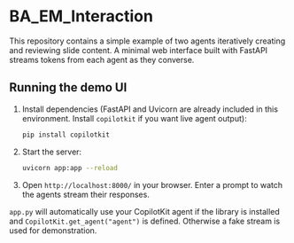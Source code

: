 # BA_EM_Interaction

This repository contains a simple example of two agents iteratively creating and reviewing slide content. A minimal web interface built with FastAPI streams tokens from each agent as they converse.

## Running the demo UI

1. Install dependencies (FastAPI and Uvicorn are already included in this environment. Install `copilotkit` if you want live agent output):
   ```bash
   pip install copilotkit
   ```
2. Start the server:
   ```bash
   uvicorn app:app --reload
   ```
3. Open `http://localhost:8000/` in your browser. Enter a prompt to watch the agents stream their responses.

`app.py` will automatically use your CopilotKit agent if the library is installed and `CopilotKit.get_agent("agent")` is defined. Otherwise a fake stream is used for demonstration.

